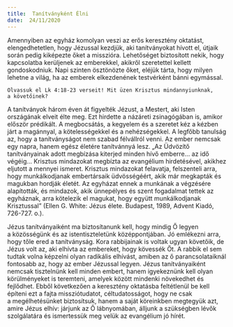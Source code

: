 ```yaml
---
title:  Tanítványként Élni
date:  24/11/2020
---
```


Amennyiben az egyház komolyan veszi az erős keresztény oktatást, elengedhetetlen, hogy Jézussal kezdjük, aki tanítványokat hívott el, útjaik során pedig kiképezte őket a misszióra. Lehetőséget biztosított nekik, hogy kapcsolatba kerüljenek az emberekkel, akikről szeretettel kellett gondoskodniuk. Napi szinten ösztönözte őket, eléjük tárta, hogy milyen lehetne a világ, ha az emberek elkezdenének testvérként bánni egymással.

`Olvassuk el Lk 4:18-23 verseit! Mit üzen Krisztus mindannyiunknak, a követőinek?`

A tanítványok három éven át figyelték Jézust, a Mestert, aki Isten országának elveit élte meg. Ezt hirdette a názáreti zsinagógában is, amikor először prédikált. A megbocsátás, a kegyelem és a szeretet kéz a kézben járt a magánnyal, a kötelességekkel és a nehézségekkel. A legfőbb tanulság az, hogy a tanítványságot nem szabad félvállról venni. Az ember nemcsak egy napra, hanem egész életére tanítvánnyá lesz. „Az Üdvözítő tanítványainak adott megbízása kiterjed minden hívő emberre… az idő végéig… Krisztus mindazokat megbízta az evangélium hirdetésével, akikhez eljutott a mennyei ismeret. Krisztus mindazokat felavatja, felszenteli arra, hogy munkálkodjanak embertársaik üdvösségéért, akik már megkapták és magukban hordják életét. Az egyházat ennek a munkának a végzésére alapították, és mindazok, akik ünnepélyes és szent fogadalmat tettek az egyháznak, arra kötelezik el magukat, hogy együtt munkálkodjanak Krisztussal” (Ellen G. White: Jézus élete. Budapest, 1989, Advent Kiadó, 726-727. o.).

Jézus tanítványaiként ma biztosítanunk kell, hogy mindig Ő legyen a közösségünk és az istentiszteletünk középpontjában. Jó emlékezni arra, hogy tőle ered a tanítványság. Kora rabbijainak is voltak ugyan követőik, de Jézus volt az, aki elhívta az embereket, hogy kövessék Őt. A rabbik el sem tudtak volna képzelni olyan radikális elhívást, amiben az ő parancsolataiknál fontosabb az, hogy az ember Jézussal legyen. Jézus tanítványaiként nemcsak tisztelnünk kell minden embert, hanem igyekeznünk kell olyan körülményeket is teremteni, amelyek között mindenki növekedhet és fejlődhet. Ebből következően a keresztény oktatásba feltétlenül be kell építeni ezt a fajta missziótudatot, céltudatosságot, hogy ne csak a megélhetésünket biztosítsuk, hanem a saját köreinkben megtegyük azt, amire Jézus elhív: járjunk az Ő lábnyomában, álljunk a szükségben lévők szolgálatára és ismertessük meg velük az evangélium jó hírét.